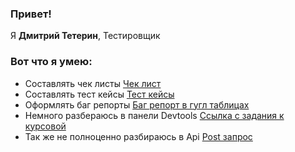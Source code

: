 ### Привет!
 Я <b>Дмитрий Тетерин</b>, Тестировщик

### Вот что я умею:
- Составлять чек листы [Чек лист](https://docs.google.com/spreadsheets/d/1CU4cNOLLIqqOwWb-Z8-mcVwlYbCiTJlpq2jzEyB6N74/edit#gid=0)
- Составлять тест кейсы [Тест кейсы](https://docs.google.com/spreadsheets/d/1IMBqShG5tW3d-7XObwb6pOltE774ZJVuHaLvLg1QCjw/edit?usp=sharing) 
- Оформлять баг репорты  [Баг репорт в гугл таблицах](https://docs.google.com/spreadsheets/d/1a-0Mq-nUjJZQwcZpee0lQBLhMUSoyhQacZUiCxum1cY/edit#gid=0)
- Немного разбераюсь в панели Devtools [Ссылка с задания к курсовой](https://docs.google.com/document/d/1SoDy7XigT5G6GqGTs7cMhLYnWTF3tirKws7-L55iCn0/edit?usp=sharing)
- Так же не полноценно разбираюсь в Api [Post запрос](https://docs.google.com/document/d/1tnTNSNMq2iXfcu8MjheqBsMDokHY0q15fqQnqDy6sEo/edit)